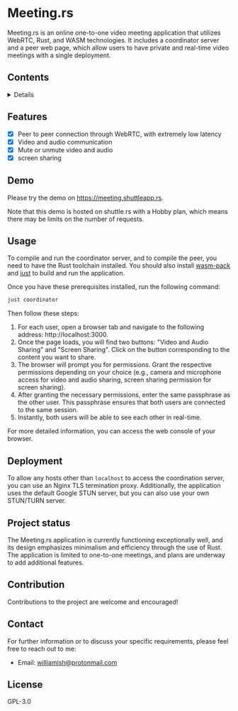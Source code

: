 # Meeting.rs

Meeting.rs is an online one-to-one video meeting application that utilizes WebRTC, Rust, and WASM technologies. It includes a coordinator server and a peer web page, which allow users to have private and real-time video meetings with a single deployment.

## Contents

<details>

- [Features](#features)
- [Demo](#demo)
- [Usage](#usage)
- [Deployment](#deployment)
- [Project status](#project-status)
- [Contribution](#contribution)
- [Contact](#contact)
- [License](#license)
</details>

## Features

- [x] Peer to peer connection through WebRTC, with extremely low latency
- [x] Video and audio communication
- [x] Mute or unmute video and audio
- [x] screen sharing

## Demo

Please try the demo on https://meeting.shuttleapp.rs.

Note that this demo is hosted on shuttle.rs with a Hobby plan, which means there may be limits on the number of requests.

## Usage

To compile and run the coordinator server, and to compile the peer, you need to have the Rust toolchain installed. You should also install [wasm-pack](https://rustwasm.github.io/wasm-pack/installer/) and [just](https://github.com/casey/just) to build and run the application.

Once you have these prerequisites installed, run the following command:

```sh
just coordinator
```

Then follow these steps:

1. For each user, open a browser tab and navigate to the following address: http://localhost:3000.
2. Once the page loads, you will find two buttons: "Video and Audio Sharing" and "Screen Sharing". Click on the button corresponding to the content you want to share.
3. The browser will prompt you for permissions. Grant the respective permissions depending on your choice (e.g., camera and microphone access for video and audio sharing, screen sharing permission for screen sharing).
4. After granting the necessary permissions, enter the same passphrase as the other user. This passphrase ensures that both users are connected to the same session.
5. Instantly, both users will be able to see each other in real-time.

For more detailed information, you can access the web console of your browser.

## Deployment

To allow any hosts other than `localhost` to access the coordination server, you can use an Nginx TLS termination proxy. Additionally, the application uses the default Google STUN server, but you can also use your own STUN/TURN server.

## Project status

The Meeting.rs application is currently functioning exceptionally well, and its design emphasizes minimalism and efficiency through the use of Rust. The application is limited to one-to-one meetings, and plans are underway to add additional features.

## Contribution

Contributions to the project are welcome and encouraged!

## Contact

For further information or to discuss your specific requirements, please feel free to reach out to me:

- Email: williamlsh@protonmail.com

## License

GPL-3.0
